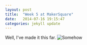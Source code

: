 ```yaml
---
layout: post
title:  "Week 5 at MakerSquare"
date:   2014-07-16 19:15:47
categories: jekyll update
---
```


Well, I've made it this far. 
<img src="http://www.reactiongifs.com/r/giphy1.gif" alt="Somehow">